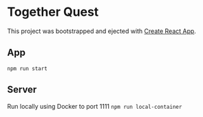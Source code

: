 # Together Quest
This project was bootstrapped and ejected with [Create React App](https://github.com/facebookincubator/create-react-app).

## App
`npm run start`

## Server
Run locally using Docker to port 1111
`npm run local-container`

